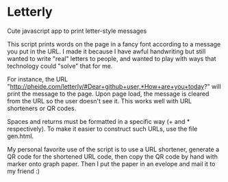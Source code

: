 Letterly
========

Cute javascript app to print letter-style messages

This script prints words on the page in a fancy font according to a message you put in the URL. I made it because I have awful handwriting but still wanted to write "real" letters to people, and wanted to play with ways that technology could "solve" that for me. 

For instance, the URL "http://pheide.com/letterly/#Dear+github+user,*How+are+you+today?" will print the message to the page. Upon page load, the message is cleared from the URL so the user doesn't see it. This works well with URL shorteners or QR codes.

Spaces and returns must be formatted in a specific way (+ and * respectively). To make it easier to construct such URLs, use the file gen.html.

My personal favorite use of the script is to use a URL shortener, generate a QR code for the shortened URL code, then copy the QR code by hand with marker onto graph paper. Then I put the paper in an evelope and mail it to my friend :)
